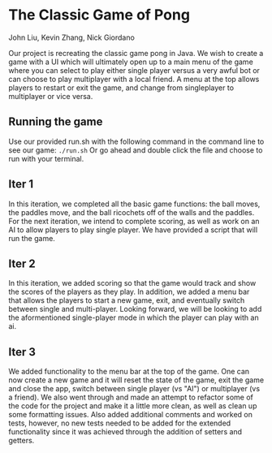 # The Classic Game of Pong

John Liu, Kevin Zhang, Nick Giordano 

Our project is recreating the classic game pong in Java. We wish to create a game with a UI which will ultimately open up to a main menu of the game where you can select to play either single player versus a very awful bot or can choose to play multiplayer with a local friend. A menu at the top allows players to restart or exit the game, and change from singleplayer to multiplayer or vice versa. 

## Running the game

Use our provided run.sh with the following command in the command line to see our game: `./run.sh`
Or go ahead and double click the file and choose to run with your terminal.

## Iter 1
In this iteration, we completed all the basic game functions: the ball moves, the paddles move, and the ball ricochets off of the walls and the paddles. For the next iteration, we intend to complete scoring, as well as work on an AI to allow players to play single player. We have provided a script that will run the game. 

## Iter 2
In this iteration, we added scoring so that the game would track and show the scores of the players as they play. In addition, we added a menu bar that allows the players to start a new game, exit, and eventually switch between single and multi-player. Looking forward, we will be looking to add the aformentioned single-player mode in which the player can play with an ai.

## Iter 3
We added functionality to the menu bar at the top of the game. One can now create a new game and it will reset the state of the game, exit the game and close the app, switch between single player (vs "AI") or multiplayer (vs a friend). We also went through and made an attempt to refactor some of the code for the project and make it a little more clean, as well as clean up some formatting issues. Also added additional comments and worked on tests, however, no new tests needed to be added for the extended functionality since it was achieved through the addition of setters and getters.
